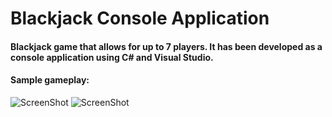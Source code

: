 # Blackjack Console Application

#### Blackjack game that allows for up to 7 players. It has been developed as a console application using C# and Visual Studio. 

#### Sample gameplay:
![ScreenShot](https://user-images.githubusercontent.com/55943667/92074176-83b4c500-ee09-11ea-8ac7-2c68918bddb1.PNG)
![ScreenShot](https://user-images.githubusercontent.com/55943667/92074182-8a433c80-ee09-11ea-9e16-0893959cc757.PNG)
